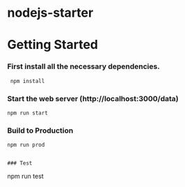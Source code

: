 # nodejs-starter

Getting Started
=========

### First install all the necessary dependencies.
``` 
 npm install
```

### Start the web server (http://localhost:3000/data)
```
npm run start
```

### Build to Production
```
npm run prod


### Test
```
npm run test
